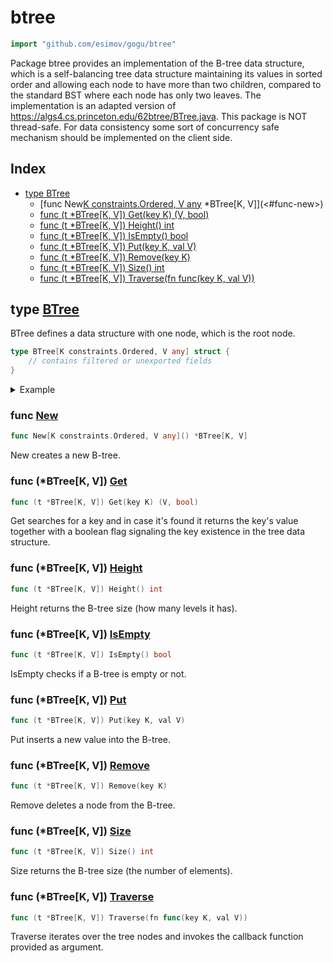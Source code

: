 <!-- Code generated by gomarkdoc. DO NOT EDIT -->

# btree

```go
import "github.com/esimov/gogu/btree"
```

Package btree provides an implementation of the B\-tree data structure, which is a self\-balancing tree data structure maintaining its values in sorted order and allowing each node to have more than two children, compared to the standard BST where each node has only two leaves. The implementation is an adapted version of https://algs4.cs.princeton.edu/62btree/BTree.java. This package is NOT thread\-safe. For data consistency some sort of concurrency safe mechanism should be implemented on the client side.

## Index

- [type BTree](<#type-btree>)
  - [func New[K constraints.Ordered, V any]() *BTree[K, V]](<#func-new>)
  - [func (t *BTree[K, V]) Get(key K) (V, bool)](<#func-btreek-v-get>)
  - [func (t *BTree[K, V]) Height() int](<#func-btreek-v-height>)
  - [func (t *BTree[K, V]) IsEmpty() bool](<#func-btreek-v-isempty>)
  - [func (t *BTree[K, V]) Put(key K, val V)](<#func-btreek-v-put>)
  - [func (t *BTree[K, V]) Remove(key K)](<#func-btreek-v-remove>)
  - [func (t *BTree[K, V]) Size() int](<#func-btreek-v-size>)
  - [func (t *BTree[K, V]) Traverse(fn func(key K, val V))](<#func-btreek-v-traverse>)


## type [BTree](<https://github.com/esimov/gogu/blob/master/btree/btree.go#L40-L44>)

BTree defines a data structure with one node, which is the root node.

```go
type BTree[K constraints.Ordered, V any] struct {
    // contains filtered or unexported fields
}
```

<details><summary>Example</summary>
<p>

```go
{
	btree := New[int, string]()
	fmt.Println(btree.IsEmpty())

	btree.Put(10, "foo")
	btree.Put(-1, "baz")
	btree.Put(2, "bar")
	btree.Put(-4, "qux")

	fmt.Println(btree.Size())

	tree := []string{}
	btree.Traverse(func(key int, val string) {
		item, _ := btree.Get(key)
		tree = append(tree, item)
	})
	fmt.Println(tree)

}
```

#### Output

```
true
4
[qux baz bar foo]
```

</p>
</details>

### func [New](<https://github.com/esimov/gogu/blob/master/btree/btree.go#L47>)

```go
func New[K constraints.Ordered, V any]() *BTree[K, V]
```

New creates a new B\-tree.

### func \(\*BTree\[K, V\]\) [Get](<https://github.com/esimov/gogu/blob/master/btree/btree.go#L70>)

```go
func (t *BTree[K, V]) Get(key K) (V, bool)
```

Get searches for a key and in case it's found it returns the key's value together with a boolean flag signaling the key existence in the tree data structure.

### func \(\*BTree\[K, V\]\) [Height](<https://github.com/esimov/gogu/blob/master/btree/btree.go#L64>)

```go
func (t *BTree[K, V]) Height() int
```

Height returns the B\-tree size \(how many levels it has\).

### func \(\*BTree\[K, V\]\) [IsEmpty](<https://github.com/esimov/gogu/blob/master/btree/btree.go#L59>)

```go
func (t *BTree[K, V]) IsEmpty() bool
```

IsEmpty checks if a B\-tree is empty or not.

### func \(\*BTree\[K, V\]\) [Put](<https://github.com/esimov/gogu/blob/master/btree/btree.go#L97>)

```go
func (t *BTree[K, V]) Put(key K, val V)
```

Put inserts a new value into the B\-tree.

### func \(\*BTree\[K, V\]\) [Remove](<https://github.com/esimov/gogu/blob/master/btree/btree.go#L179>)

```go
func (t *BTree[K, V]) Remove(key K)
```

Remove deletes a node from the B\-tree.

### func \(\*BTree\[K, V\]\) [Size](<https://github.com/esimov/gogu/blob/master/btree/btree.go#L54>)

```go
func (t *BTree[K, V]) Size() int
```

Size returns the B\-tree size \(the number of elements\).

### func \(\*BTree\[K, V\]\) [Traverse](<https://github.com/esimov/gogu/blob/master/btree/btree.go#L189>)

```go
func (t *BTree[K, V]) Traverse(fn func(key K, val V))
```

Traverse iterates over the tree nodes and invokes the callback function provided as argument.



